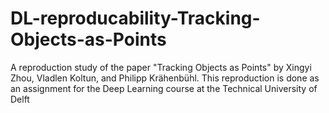 # DL-reproducability-Tracking-Objects-as-Points
A reproduction study of the paper "Tracking Objects as Points" by Xingyi Zhou, Vladlen Koltun, and Philipp Krähenbühl. This reproduction is done as an assignment for the Deep Learning course at the Technical University of Delft
